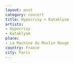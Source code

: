 ```yaml
---
layout: post
category: concert
title: Hypocrisy + Kataklysm
artists: 
- Hypocrisy
- Kataklysm
place: 
- La Machine du Moulin Rouge
country: France
city: Paris
---
```


